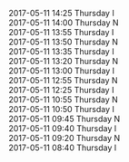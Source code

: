 2017-05-11 14:25 Thursday  I  
2017-05-11 14:00 Thursday  N  
2017-05-11 13:55 Thursday  I  
2017-05-11 13:50 Thursday  N  
2017-05-11 13:35 Thursday  I  
2017-05-11 13:20 Thursday  N  
2017-05-11 13:00 Thursday  I  
2017-05-11 12:55 Thursday  N  
2017-05-11 12:25 Thursday  I  
2017-05-11 10:55 Thursday  N  
2017-05-11 10:50 Thursday  I  
2017-05-11 09:45 Thursday  N  
2017-05-11 09:40 Thursday  I  
2017-05-11 09:20 Thursday  N  
2017-05-11 08:40 Thursday  I  
